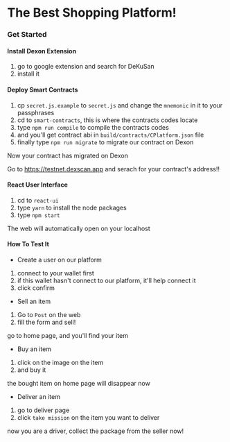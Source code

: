 # The Best Shopping Platform!
### Get Started
#### Install Dexon Extension
1. go to google extension and search for DeKuSan
2. install it
#### Deploy Smart Contracts
1. cp `secret.js.example` to `secret.js` and change the `mnemonic` in it to your passphrases
2. cd to `smart-contracts`, this is where the contracts codes locate
3. type `npm run compile` to compile the contracts codes
4. and you'll get contract abi in `build/contracts/CPlatform.json` file
5. finally type `npm run migrate` to migrate our contract on Dexon

Now your contract has migrated on Dexon

Go to https://testnet.dexscan.app and serach for your contract's address!!
#### React User Interface
1. cd to `react-ui`
2. type `yarn` to install the node packages
3. type `npm start`

The web will automatically open on your localhost


#### How To Test It
* Create a user on our platform
1. connect to your wallet first
2. if this wallet hasn't connect to our platform, it'll help connect it
3. click confirm

* Sell an item
1. Go to `Post` on the web
2. fill the form and sell!

go to home page, and you'll find your item 

* Buy an item
1. click on the image on the item
2. and buy it

the bought item on home page will disappear now

* Deliver an item
1. go to deliver page
2. click `take mission` on the item you want to deliver

now you are a driver, collect the package from the seller now!

